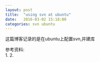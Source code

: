```yaml
---
layout: post
title:  "using svn at ubuntu"
date:   2016-03-02 15:18:00
categories: svn ubuntu
---
```

这篇博客记录的是在ubuntu上配置svn,并建库    

参考资料:  
1. 
2. 